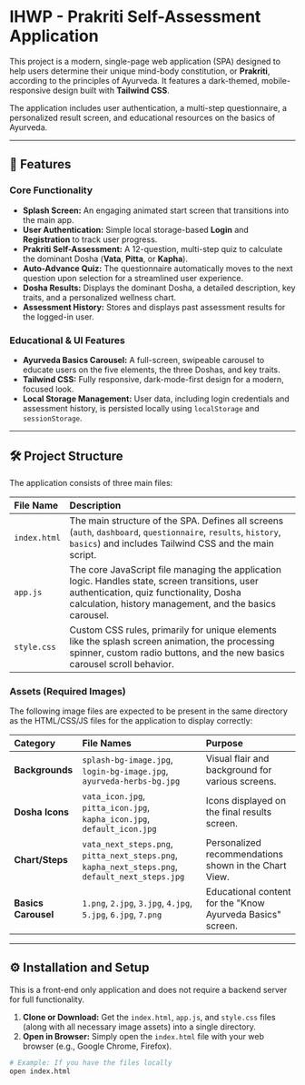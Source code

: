 # IHWP - Prakriti Self-Assessment Application

This project is a modern, single-page web application (SPA) designed to help users determine their unique mind-body constitution, or **Prakriti**, according to the principles of Ayurveda. It features a dark-themed, mobile-responsive design built with **Tailwind CSS**.

The application includes user authentication, a multi-step questionnaire, a personalized result screen, and educational resources on the basics of Ayurveda.

---

## 🚀 Features

### Core Functionality
* **Splash Screen:** An engaging animated start screen that transitions into the main app.
* **User Authentication:** Simple local storage-based **Login** and **Registration** to track user progress.
* **Prakriti Self-Assessment:** A 12-question, multi-step quiz to calculate the dominant Dosha (**Vata**, **Pitta**, or **Kapha**).
* **Auto-Advance Quiz:** The questionnaire automatically moves to the next question upon selection for a streamlined user experience.
* **Dosha Results:** Displays the dominant Dosha, a detailed description, key traits, and a personalized wellness chart.
* **Assessment History:** Stores and displays past assessment results for the logged-in user.

### Educational & UI Features
* **Ayurveda Basics Carousel:** A full-screen, swipeable carousel to educate users on the five elements, the three Doshas, and key traits.
* **Tailwind CSS:** Fully responsive, dark-mode-first design for a modern, focused look.
* **Local Storage Management:** User data, including login credentials and assessment history, is persisted locally using `localStorage` and `sessionStorage`.

---

## 🛠 Project Structure

The application consists of three main files:

| File Name | Description |
| :--- | :--- |
| `index.html` | The main structure of the SPA. Defines all screens (`auth`, `dashboard`, `questionnaire`, `results`, `history`, `basics`) and includes Tailwind CSS and the main script. |
| `app.js` | The core JavaScript file managing the application logic. Handles state, screen transitions, user authentication, quiz functionality, Dosha calculation, history management, and the basics carousel. |
| `style.css` | Custom CSS rules, primarily for unique elements like the splash screen animation, the processing spinner, custom radio buttons, and the new basics carousel scroll behavior. |

### Assets (Required Images)

The following image files are expected to be present in the same directory as the HTML/CSS/JS files for the application to display correctly:

| Category | File Names | Purpose |
| :--- | :--- | :--- |
| **Backgrounds** | `splash-bg-image.jpg`, `login-bg-image.jpg`, `ayurveda-herbs-bg.jpg` | Visual flair and background for various screens. |
| **Dosha Icons** | `vata_icon.jpg`, `pitta_icon.jpg`, `kapha_icon.jpg`, `default_icon.jpg` | Icons displayed on the final results screen. |
| **Chart/Steps** | `vata_next_steps.png`, `pitta_next_steps.png`, `kapha_next_steps.png`, `default_next_steps.jpg` | Personalized recommendations shown in the Chart View. |
| **Basics Carousel** | `1.png`, `2.jpg`, `3.jpg`, `4.jpg`, `5.jpg`, `6.jpg`, `7.png` | Educational content for the "Know Ayurveda Basics" screen. |

---

## ⚙ Installation and Setup

This is a front-end only application and does not require a backend server for full functionality.

1.  **Clone or Download:** Get the `index.html`, `app.js`, and `style.css` files (along with all necessary image assets) into a single directory.
2.  **Open in Browser:** Simply open the `index.html` file with your web browser (e.g., Google Chrome, Firefox).

```bash
# Example: If you have the files locally
open index.html
